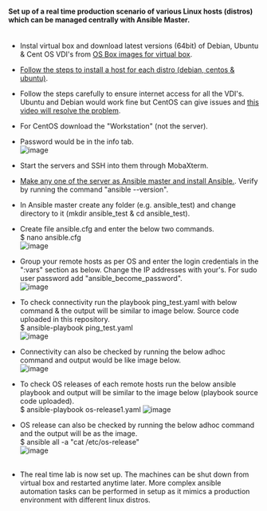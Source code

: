 #### Set up of a real time production scenario of various Linux hosts (distros) which can be managed centrally with Ansible Master. <br/><br/>

* Instal virtual box and download latest versions (64bit) of Debian, Ubuntu & Cent OS VDI's from [OS Box images for virtual box](https://www.osboxes.org/virtualbox-images/).<br/>
* [Follow the steps to install a host for each distro (debian, centos & ubuntu)](https://www.youtube.com/watch?v=pIKFxK2Gfnc). <br/>
* Follow the steps carefully to ensure internet access for all the VDI's. Ubuntu and Debian would work fine but CentOS can give issues and [this video will resolve the problem](https://www.youtube.com/watch?v=IxookDRgOZM).<br/>
* For CentOS download the "Workstation" (not the server). <br/>
* Password would be in the info tab. <br/>
  ![image](https://user-images.githubusercontent.com/92582005/208136867-87caf7e4-2a5f-4be1-a595-79d2ac220ba1.png) <br/>
* Start the servers and SSH into them through MobaXterm. <br/>
* [Make any one of the server as Ansible master and install Ansible.](https://docs.ansible.com/ansible/latest/installation_guide/installation_distros.html). Verify by running the command "ansible --version".<br/>
* In Ansible master create any folder (e.g. ansible_test) and change directory to it (mkdir ansible_test & cd ansible_test). <br/>
* Create file ansible.cfg and enter the below two commands. <br/>
  $ nano ansible.cfg <br/>
  ![image](https://user-images.githubusercontent.com/92582005/208138868-12cabb61-3000-4c94-9ea0-b54a11e56eef.png) <br/>
* Group your remote hosts as per OS and enter the login credentials in the ":vars" section as below. Change the IP addresses with your's. For sudo user password add "ansible_become_password".<br/>
  ![image](https://user-images.githubusercontent.com/92582005/208139334-46812457-afc2-4931-b9d9-a90699aa44b9.png)<br/>
* To check connectivity run the playbook ping_test.yaml with below command & the output will be similar to image below. Source code uploaded in this repository.<br/>
  $ ansible-playbook ping_test.yaml <br/>
  ![image](https://user-images.githubusercontent.com/92582005/208140659-e4268175-6aab-48b0-9b44-a8edcb32eee0.png) <br/>
* Connectivity can also be checked by running the below adhoc command and output would be like image below. <br/>
  ![image](https://user-images.githubusercontent.com/92582005/208140985-8fedc77d-18e5-4462-8b62-d5cd151ded9b.png) <br/>
* To check OS releases of each remote hosts run the below ansible playbook and output will be similar to the image below (playbook source code uploaded). <br/>
  $ ansible-playbook os-release1.yaml
  ![image](https://user-images.githubusercontent.com/92582005/208141323-ea01b920-f23f-4cf1-9d93-ad0dab9fb98c.png) <br/>
* OS release can also be checked by running the below adhoc command and the output will be as the image. <br/>
  $ ansible all -a "cat /etc/os-release" <br/>
  ![image](https://user-images.githubusercontent.com/92582005/208141930-703fad0e-8e51-49c7-b900-05ba0830765c.png) <br/><br/>

* The real time lab is now set up. The machines can be shut down from virtual box and restarted anytime later. More complex ansible automation tasks can be performed in setup as it mimics a production environment with different linux distros. <br/>
